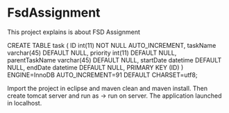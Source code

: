 # FsdAssignment
This project explains is about FSD Assignment


CREATE TABLE task ( ID int(11) NOT NULL AUTO_INCREMENT, taskName varchar(45) DEFAULT NULL, priority int(11) DEFAULT NULL, parentTaskName varchar(45) DEFAULT NULL, startDate datetime DEFAULT NULL, endDate datetime DEFAULT NULL, PRIMARY KEY (ID) ) ENGINE=InnoDB AUTO_INCREMENT=91 DEFAULT CHARSET=utf8;

Import the project in eclipse and maven clean and maven install. 
Then create tomcat server and run as -> run on server. 
The application launched in localhost.
